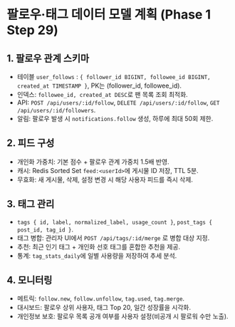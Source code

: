 ﻿# 팔로우·태그 데이터 모델 계획 (Phase 1 Step 29)

## 1. 팔로우 관계 스키마
- 테이블 `user_follows` : `{ follower_id BIGINT, followee_id BIGINT, created_at TIMESTAMP }`, PK는 (follower_id, followee_id).
- 인덱스: `followee_id, created_at DESC`로 팬 목록 조회 최적화.
- API: `POST /api/users/:id/follow`, `DELETE /api/users/:id/follow`, `GET /api/users/:id/followers`.
- 알림: 팔로우 발생 시 `notifications.follow` 생성, 하루에 최대 50회 제한.

## 2. 피드 구성
- 개인화 가중치: 기본 점수 + 팔로우 관계 가중치 1.5배 반영.
- 캐시: Redis Sorted Set `feed:<userId>`에 게시물 ID 저장, TTL 5분.
- 무효화: 새 게시물, 삭제, 설정 변경 시 해당 사용자 피드를 즉시 삭제.

## 3. 태그 관리
- `tags { id, label, normalized_label, usage_count }`, `post_tags { post_id, tag_id }`.
- 태그 병합: 관리자 UI에서 `POST /api/tags/:id/merge` 로 병합 대상 지정.
- 추천: 최근 인기 태그 + 개인화 선호 태그를 혼합한 추천을 제공.
- 통계: `tag_stats_daily`에 일별 사용량을 저장하여 추세 분석.

## 4. 모니터링
- 메트릭: `follow.new`, `follow.unfollow`, `tag.used`, `tag.merge`.
- 대시보드: 팔로우 상위 사용자, 태그 Top 20, 일간 성장률을 시각화.
- 개인정보 보호: 팔로우 목록 공개 여부를 사용자 설정(비공개 시 팔로워 수만 노출).
